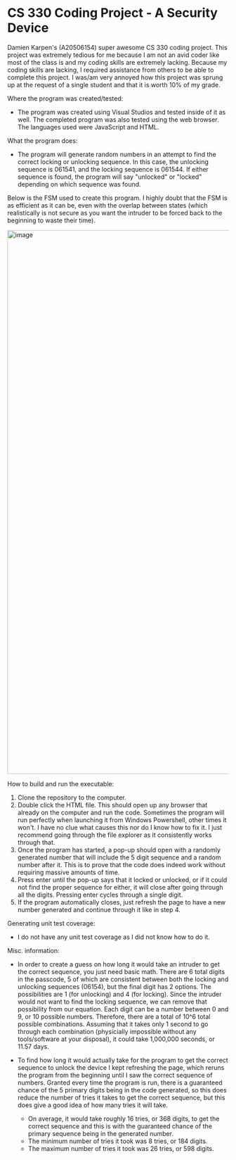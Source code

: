 # CS 330 Coding Project - A Security Device
Damien Karpen's (A20506154) super awesome CS 330 coding project. This project was extremely tedious for me because I am not an avid coder like most of the class is and my coding skills are extremely lacking. Because my coding skills are lacking, I required assistance from others to be able to complete this project. I was/am very annoyed how this project was sprung up at the request of a single student and that it is worth 10% of my grade.

Where the program was created/tested:

+ The program was created using Visual Studios and tested inside of it as well. The completed program was also tested using the web browser. The languages used were JavaScript and HTML.

What the program does:

+ The program will generate random numbers in an attempt to find the correct locking or unlocking sequence. In this case, the unlocking sequence is 061541, and the locking sequence is 061544. If either sequence is found, the program will say "unlocked" or "locked" depending on which sequence was found.

Below is the FSM used to create this program. I highly doubt that the FSM is as efficient as it can be, even with the overlap between states (which  realistically is not secure as you want the intruder to be forced back to the beginning to waste their time).

<img width="1236" alt="image" src="https://user-images.githubusercontent.com/118793746/203412630-47bc9913-25c4-4b29-abb1-65b254ed9929.png">

How to build and run the executable:

  1. Clone the repository to the computer.
  2. Double click the HTML file. This should open up any browser that already on the computer and run the code. Sometimes the program will run perfectly when launching it from Windows Powershell, other times it won't. I have no clue what causes this nor do I know how to fix it. I just recommend going through the file explorer as it consistently works through that.
  3. Once the program has started, a pop-up should open with a randomly generated number that will include the 5 digit sequence and a random number after it. This is to prove that the code does indeed work without requiring massive amounts of time.
  4. Press enter until the pop-up says that it locked or unlocked, or if it could not find the proper sequence for either, it will close after going through all the digits. Pressing enter cycles through a single digit.
  5. If the program automatically closes, just refresh the page to have a new number generated and continue through it like in step 4.

Generating unit test coverage:

+ I do not have any unit test coverage as I did not know how to do it.

Misc. information:

+ In order to create a guess on how long it would take an intruder to get the correct sequence, you just need basic math. There are 6 total digits in the passcode, 5 of which are consistent between both the locking and unlocking sequences (06154), but the final digit has 2 options. The possibilities are 1 (for unlocking) and 4 (for locking). Since the intruder would not want to find the locking sequence, we can remove that possibility from our equation. Each digit can be a number between 0 and 9, or 10 possible numbers. Therefore, there are a total of 10^6 total possible combinations. Assuming that it takes only 1 second to go through each combination (physicially impossible without any tools/software at your disposal), it could take 1,000,000 seconds, or 11.57 days.

+ To find how long it would actually take for the program to get the correct sequence to unlock the device I kept refreshing the page, which reruns the program from the beginning until I saw the correct sequence of numbers. Granted every time the program is run, there is a guaranteed chance of the 5 primary digits being in the code generated, so this does reduce the number of tries it takes to get the correct sequence, but this does give a good idea of how many tries it will take.

  + On average, it would take roughly 16 tries, or 368 digits, to get the correct sequence and this is with the guaranteed chance of the primary sequence being in the generated number.
  + The minimum number of tries it took was 8 tries, or 184 digits.
  + The maximum number of tries it took was 26 tries, or 598 digits. 
